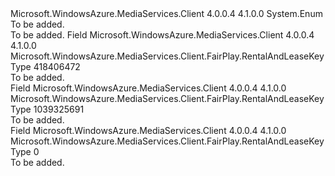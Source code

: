 <Type Name="RentalAndLeaseKeyType" FullName="Microsoft.WindowsAzure.MediaServices.Client.FairPlay.RentalAndLeaseKeyType">
  <TypeSignature Language="C#" Value="public enum RentalAndLeaseKeyType" />
  <TypeSignature Language="ILAsm" Value=".class public auto ansi sealed RentalAndLeaseKeyType extends System.Enum" />
  <TypeSignature Language="DocId" Value="T:Microsoft.WindowsAzure.MediaServices.Client.FairPlay.RentalAndLeaseKeyType" />
  <TypeSignature Language="VB.NET" Value="Public Enum RentalAndLeaseKeyType" />
  <TypeSignature Language="F#" Value="type RentalAndLeaseKeyType = " />
  <AssemblyInfo>
    <AssemblyName>Microsoft.WindowsAzure.MediaServices.Client</AssemblyName>
    <AssemblyVersion>4.0.0.4</AssemblyVersion>
    <AssemblyVersion>4.1.0.0</AssemblyVersion>
  </AssemblyInfo>
  <Base>
    <BaseTypeName>System.Enum</BaseTypeName>
  </Base>
  <Docs>
    <summary>To be added.</summary>
    <remarks>To be added.</remarks>
  </Docs>
  <Members>
    <Member MemberName="PersistentLimited">
      <MemberSignature Language="C#" Value="PersistentLimited" />
      <MemberSignature Language="ILAsm" Value=".field public static literal valuetype Microsoft.WindowsAzure.MediaServices.Client.FairPlay.RentalAndLeaseKeyType PersistentLimited = unsigned int32(418406472)" />
      <MemberSignature Language="DocId" Value="F:Microsoft.WindowsAzure.MediaServices.Client.FairPlay.RentalAndLeaseKeyType.PersistentLimited" />
      <MemberSignature Language="VB.NET" Value="PersistentLimited" />
      <MemberSignature Language="F#" Value="PersistentLimited = 418406472" Usage="Microsoft.WindowsAzure.MediaServices.Client.FairPlay.RentalAndLeaseKeyType.PersistentLimited" />
      <MemberType>Field</MemberType>
      <AssemblyInfo>
        <AssemblyName>Microsoft.WindowsAzure.MediaServices.Client</AssemblyName>
        <AssemblyVersion>4.0.0.4</AssemblyVersion>
        <AssemblyVersion>4.1.0.0</AssemblyVersion>
      </AssemblyInfo>
      <ReturnValue>
        <ReturnType>Microsoft.WindowsAzure.MediaServices.Client.FairPlay.RentalAndLeaseKeyType</ReturnType>
      </ReturnValue>
      <MemberValue>418406472</MemberValue>
      <Docs>
        <summary>To be added.</summary>
      </Docs>
    </Member>
    <Member MemberName="PersistentUnlimited">
      <MemberSignature Language="C#" Value="PersistentUnlimited" />
      <MemberSignature Language="ILAsm" Value=".field public static literal valuetype Microsoft.WindowsAzure.MediaServices.Client.FairPlay.RentalAndLeaseKeyType PersistentUnlimited = unsigned int32(1039325691)" />
      <MemberSignature Language="DocId" Value="F:Microsoft.WindowsAzure.MediaServices.Client.FairPlay.RentalAndLeaseKeyType.PersistentUnlimited" />
      <MemberSignature Language="VB.NET" Value="PersistentUnlimited" />
      <MemberSignature Language="F#" Value="PersistentUnlimited = 1039325691" Usage="Microsoft.WindowsAzure.MediaServices.Client.FairPlay.RentalAndLeaseKeyType.PersistentUnlimited" />
      <MemberType>Field</MemberType>
      <AssemblyInfo>
        <AssemblyName>Microsoft.WindowsAzure.MediaServices.Client</AssemblyName>
        <AssemblyVersion>4.0.0.4</AssemblyVersion>
        <AssemblyVersion>4.1.0.0</AssemblyVersion>
      </AssemblyInfo>
      <ReturnValue>
        <ReturnType>Microsoft.WindowsAzure.MediaServices.Client.FairPlay.RentalAndLeaseKeyType</ReturnType>
      </ReturnValue>
      <MemberValue>1039325691</MemberValue>
      <Docs>
        <summary>To be added.</summary>
      </Docs>
    </Member>
    <Member MemberName="Undefined">
      <MemberSignature Language="C#" Value="Undefined" />
      <MemberSignature Language="ILAsm" Value=".field public static literal valuetype Microsoft.WindowsAzure.MediaServices.Client.FairPlay.RentalAndLeaseKeyType Undefined = unsigned int32(0)" />
      <MemberSignature Language="DocId" Value="F:Microsoft.WindowsAzure.MediaServices.Client.FairPlay.RentalAndLeaseKeyType.Undefined" />
      <MemberSignature Language="VB.NET" Value="Undefined" />
      <MemberSignature Language="F#" Value="Undefined = 0" Usage="Microsoft.WindowsAzure.MediaServices.Client.FairPlay.RentalAndLeaseKeyType.Undefined" />
      <MemberType>Field</MemberType>
      <AssemblyInfo>
        <AssemblyName>Microsoft.WindowsAzure.MediaServices.Client</AssemblyName>
        <AssemblyVersion>4.0.0.4</AssemblyVersion>
        <AssemblyVersion>4.1.0.0</AssemblyVersion>
      </AssemblyInfo>
      <ReturnValue>
        <ReturnType>Microsoft.WindowsAzure.MediaServices.Client.FairPlay.RentalAndLeaseKeyType</ReturnType>
      </ReturnValue>
      <MemberValue>0</MemberValue>
      <Docs>
        <summary>To be added.</summary>
      </Docs>
    </Member>
  </Members>
</Type>